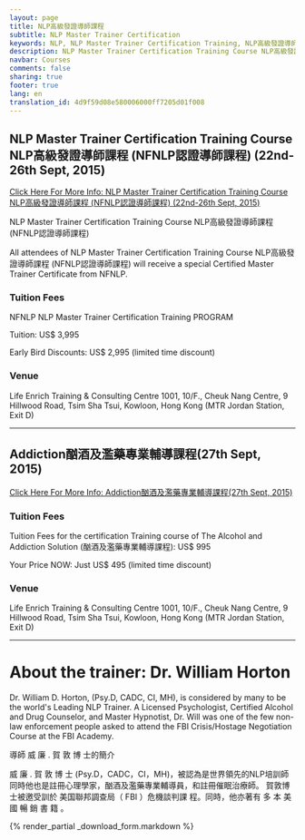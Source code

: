 ```yaml
---
layout: page
title: NLP高級發證導師課程
subtitle: NLP Master Trainer Certification
keywords: NLP, NLP Master Trainer Certification Training, NLP高級發證導師課程, NFNLP認證導師課程, NLP Course, NLP Training, NLP Certificates, Neuro Linguistic Programming, NFNLP
description: NLP Master Trainer Certification Training Course NLP高級發證導師課程 in Hong Kong
navbar: Courses
comments: false
sharing: true
footer: true
lang: en
translation_id: 4d9f59d08e580006000ff7205d01f008
---
```


## NLP Master Trainer Certification Training Course NLP高級發證導師課程 (NFNLP認證導師課程) (22nd-26th Sept, 2015)

[Click Here For More Info: NLP Master Trainer Certification Training Course NLP高級發證導師課程 (NFNLP認證導師課程) (22nd-26th Sept, 2015)](/download/william_Horton_NLP_Master_Trainer_Certification_Training_Course.pdf)


NLP Master Trainer Certification Training Course NLP高級發證導師課程 (NFNLP認證導師課程)

All attendees of NLP Master Trainer Certification Training Course NLP高級發證導師課程 (NFNLP認證導師課程) will receive a special Certified Master Trainer Certificate from NFNLP.

### Tuition Fees

NFNLP NLP Master Trainer Certification Training PROGRAM

Tuition: US$ 3,995

Early Bird Discounts: US$ 2,995 (limited time discount)

### Venue

Life Enrich Training & Consulting Centre
1001, 10/F., Cheuk Nang Centre,
9 Hillwood Road, Tsim Sha Tsui,
Kowloon, Hong Kong (MTR Jordan Station, Exit D)

------

## Addiction酗酒及濫藥專業輔導課程(27th Sept, 2015)

[Click Here For More Info: Addiction酗酒及濫藥專業輔導課程(27th Sept, 2015)](/download/william_horton_addiction.pdf)

### Tuition Fees

Tuition Fees for the certification Training course of The Alcohol and Addiction Solution (酗酒及濫藥專業輔導課程): US$ 995

Your Price NOW: Just US$ 495 (limited time discount)

### Venue

Life Enrich Training & Consulting Centre
1001, 10/F., Cheuk Nang Centre,
9 Hillwood Road, Tsim Sha Tsui,
Kowloon, Hong Kong (MTR Jordan Station, Exit D)

-----

# About the trainer: Dr. William Horton

Dr. William D. Horton, (Psy.D, CADC, CI, MH), is considered by many to be the world's Leading NLP Trainer. A Licensed Psychologist, Certified Alcohol and Drug Counselor, and Master Hypnotist, Dr. Will was one of the few non-law enforcement people asked to attend the FBI Crisis/Hostage Negotiation Course at the FBI Academy.

導師 威 廉 . 賀 敦 博 士的簡介

威 廉 . 賀 敦 博 士 (Psy.D，CADC，CI，MH)，被認為是世界領先的NLP培訓師 同時他也是註冊心理學家，酗酒及濫藥專業輔導員，和註冊催眠治療師。 賀敦博士被邀受訓於 美国聯邦調查局（ FBI ）危機談判課 程。同時，他亦著有 多 本 美 國 暢 銷 書 籍 。


{% render_partial _download_form.markdown %}
